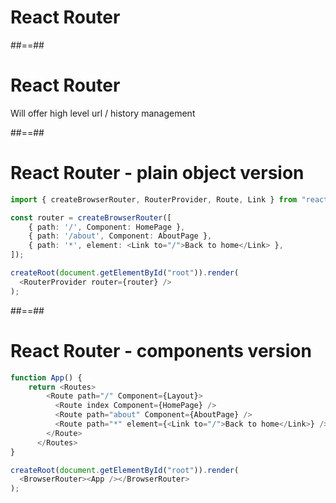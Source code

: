 <!-- .slide: class="transition" -->

# React Router

##==##

# React Router

Will offer high level url / history management

##==##

<!-- .slide: class="with-code" -->

# React Router - plain object version

```TypeScript [1|3-7|4-5|6|9-11]
import { createBrowserRouter, RouterProvider, Route, Link } from "react-router-dom";

const router = createBrowserRouter([
    { path: '/', Component: HomePage },
    { path: '/about', Component: AboutPage },
    { path: '*', element: <Link to="/">Back to home</Link> },
]);

createRoot(document.getElementById("root")).render(
  <RouterProvider router={router} />
);
```

<!-- .element: class="big-code" -->

##==##

<!-- .slide: class="with-code" -->

# React Router - components version

```TypeScript [2-8|3,7|4-5|6|11-13]
function App() {
    return <Routes>
        <Route path="/" Component={Layout}>
          <Route index Component={HomePage} />
          <Route path="about" Component={AboutPage} />
          <Route path="*" element={<Link to="/">Back to home</Link>} />
        </Route>
      </Routes>
}

createRoot(document.getElementById("root")).render(
  <BrowserRouter><App /></BrowserRouter>
);
```

<!-- .element: class="big-code" -->
